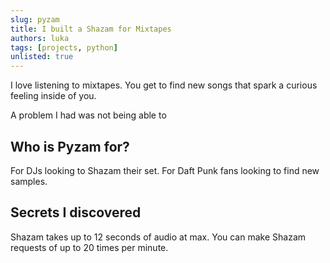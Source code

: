 ```yaml
---
slug: pyzam
title: I built a Shazam for Mixtapes
authors: luka
tags: [projects, python]
unlisted: true
---
```


I love listening to mixtapes. You get to find new songs that spark a curious feeling inside of you.

A problem I had was not being able to 

## Who is Pyzam for?
For DJs looking to Shazam their set. For Daft Punk fans looking to find new samples. 

## Secrets I discovered
Shazam takes up to 12 seconds of audio at max.
You can make Shazam requests of up to 20 times per minute.

